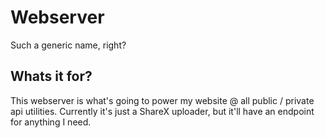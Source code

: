 # Webserver
Such a generic name, right?

## Whats it for?
This webserver is what's going to power my website @ all public / private api utilities. 
Currently it's just a ShareX uploader, but it'll have an endpoint for anything I need.
